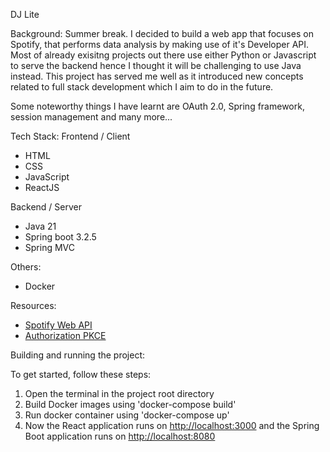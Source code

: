DJ Lite

Background: 
Summer break. I decided to build a web app that focuses on Spotify, that performs data analysis by making use of it's Developer API. Most of already exisitng projects out there use either Python or Javascript to serve the backend hence I thought it will be challenging to use Java instead. This project has served me well as it introduced new concepts related to full stack development which I aim to do in the future.

Some noteworthy things I have learnt are OAuth 2.0, Spring framework, session management and many more...
 
Tech Stack:
Frontend / Client
- HTML
- CSS
- JavaScript
- ReactJS

Backend / Server
- Java 21
- Spring boot 3.2.5
- Spring MVC

Others:
- Docker
  
Resources:
- [Spotify Web API](https://developer.spotify.com/documentation/web-api)
- [Authorization PKCE](https://developer.spotify.com/documentation/web-api/tutorials/code-pkce-flow)
  

Building and running the project:

To get started, follow these steps:

1. Open the terminal in the project root directory
2. Build Docker images using 'docker-compose build'
3. Run docker container using 'docker-compose up'
4. Now the React application runs on [http://localhost:3000](http://localhost:3000) and the Spring Boot application runs on [http://localhost:8080](http://localhost:8080) 


